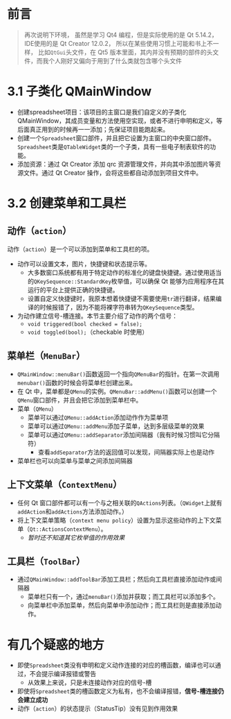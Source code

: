 # 前言
> 再次说明下环境，
> 虽然是学习 Qt4 编程，但是实际使用的是 Qt 5.14.2，IDE使用的是 Qt Creator 12.0.2，
> 所以在某些使用习惯上可能和书上不一样，
> 比如`QtGui`头文件，在 Qt5 版本里面，其内并没有预期的部件的头文件，而我个人刚好又偏向于用到了什么类就包含哪个头文件

# 3.1 子类化 QMainWindow
+ 创建spreadsheet项目：该项目的主窗口是我们自定义的子类化 QMainWindow，其成员变量和方法使用空实现，或者不进行申明和定义，等后面真正用到的时候再一一添加；先保证项目能跑起来。
+ 创建一个`Spreadsheet`窗口部件，并且把它设置为主窗口的中央窗口部件。`Spreadsheet`类是`QTableWidget`类的一个子类，具有一些电子制表软件的功能。
+ 添加资源：通过 Qt Creator 添加 qrc 资源管理文件，并向其中添加图片等资源文件。通过 Qt Creator 操作，会将这些都自动添加到项目文件中。

# 3.2 创建菜单和工具栏
## 动作（`action`）
动作（`action`）是一个可以添加到菜单和工具栏的项。
+ 动作可以设置文本，图片，快捷键和状态提示等。
  + 大多数窗口系统都有用于特定动作的标准化的键盘快捷键。通过使用适当的`QKeySequence::StandardKey`枚举值，可以确保 Qt 能够为应用程序在其运行的平台上提供正确的快捷键。
  + 设置自定义快捷键时，我原本想着快捷键不需要使用`tr`进行翻译，结果编译的时候报错了，因为不能将裸字符串转为`QKeySequence`类型。
+ 为动作建立信号-槽连接。本节主要介绍了动作的两个信号：
  + `void triggered(bool checked = false);`
  + `void toggled(bool);`（checkable 时使用）

## 菜单栏（`MenuBar`）
+ `QMainWindow::menuBar()`函数返回一个指向`QMenuBar`的指针。在第一次调用`menubar()`函数的时候会将菜单栏创建出来。
+ 在 Qt 中，菜单都是`QMenu`的实例。`QMenuBar::addMenu()`函数可以创建一个`QMenu`窗口部件，并且会把它添加到菜单栏中。
+ 菜单（`QMenu`）
  + 菜单可以通过`QMenu::addAction`添加动作作为菜单项
  + 菜单可以通过`QMenu::addMenu`添加子菜单，达到多层级菜单的效果
  + 菜单可以通过`QMenu::addSeparator`添加间隔器（我有时候习惯叫它分隔符）
    + 查看`addSeparator`方法的返回值可以发现，间隔器实际上也是动作
+ 菜单栏也可以向菜单与菜单之间添加间隔器

## 上下文菜单（`ContextMenu`）
+ 任何 Qt 窗口部件都可以有一个与之相关联的`QActions`列表。（`QWidget`上就有`addAction`和`addActions`方法添加动作。）
+ 将上下文菜单策略（`context menu policy`）设置为显示这些动作的上下文菜单（`Qt::ActionsContextMenu`）。
  + *暂时还不知道其它枚举值的作用效果*

## 工具栏（`ToolBar`）
+ 通过`QMainWindow::addToolBar`添加工具栏；然后向工具栏直接添加动作或间隔器
  + 菜单栏只有一个，通过`menuBar()`添加并获取；而工具栏可以添加多个。
  + 向菜单栏中添加菜单，然后向菜单中添加动作；而工具栏则是直接添加动作。

# 有几个疑惑的地方
  + 即使`Spreadsheet`类没有申明和定义动作连接的对应的槽函数，编译也可以通过，不会提示编译报错或警告
    + 从效果上来说，只是未连接动作对应的信号-槽
  + 即使将`Spreadsheet`类的槽函数定义为私有，也不会编译报错，**信号-槽连接仍会建立成功**
  + 动作（`action`）的状态提示（StatusTip）没有见到作用效果